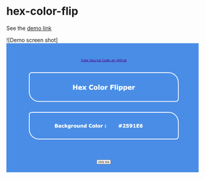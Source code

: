 # hex-color-flip

See the [demo link](https://console.firebase.google.com/project/hex-color-flip/overview)

![Demo screen shot] <img
src="/Screen Shot 2022-07-09 at 10.55.32 AM.png">